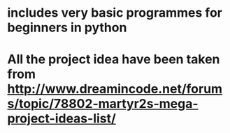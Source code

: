 # includes very basic programmes for beginners in python
# All the project idea have been taken from http://www.dreamincode.net/forums/topic/78802-martyr2s-mega-project-ideas-list/
